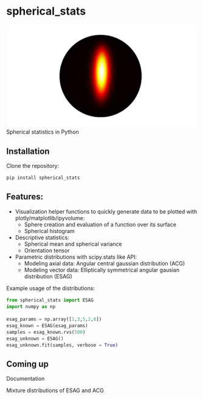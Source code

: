 # spherical_stats
![alt text](https://github.com/dschmitz89/spherical_stats/blob/master/Logo_crop.png "")Spherical statistics in Python

## Installation
Clone the repository:
```bash
pip install spherical_stats
```

## Features:


* Visualization helper functions to quickly generate data to be plotted with plotly/matplotlib/ipyvolume: 
    * Sphere creation and evaluation of a function over its surface
    * Spherical histogram
* Descriptive statistics: 
    * Spherical mean and spherical variance
    * Orientation tensor
* Parametric distributions with scipy.stats like API:
    * Modeling axial data: Angular central gaussian distribution (ACG)
    * Modeling vector data: Elliptically symmetrical angular gausian distribution (ESAG)

Example usage of the distributions:

```python
from spherical_stats import ESAG
import numpy as np

esag_params = np.array([1,3,5,2,6])
esag_known = ESAG(esag_params)
samples = esag_known.rvs(500)
esag_unknown = ESAG()
esag_unknown.fit(samples, verbose = True)
```

## Coming up

Documentation

Mixture distributions of ESAG and ACG

